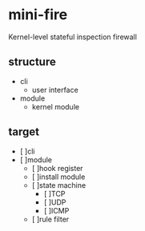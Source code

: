 # mini-fire
Kernel-level stateful inspection firewall

## structure
- cli 
    - user interface
- module
    - kernel module


## target
- [ ]cli
- [ ]module
    - [ ]hook register
    - [ ]install module
    - [ ]state machine
        - [ ]TCP
        - [ ]UDP
        - [ ]ICMP
    - [ ]rule filter